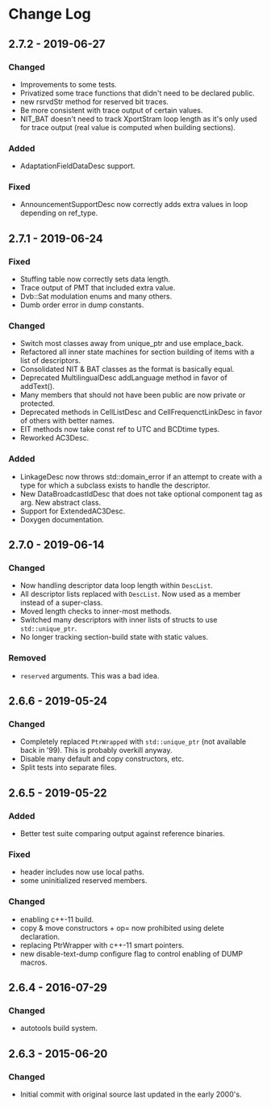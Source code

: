 # Change Log

## 2.7.2 - 2019-06-27
### Changed
* Improvements to some tests.
* Privatized some trace functions that didn't need to be declared
  public.
* new rsrvdStr method for reserved bit traces.
* Be more consistent with trace output of certain values.
* NIT_BAT doesn't need to track XportStram loop length as it's only
  used for trace output (real value is computed when building
  sections).

### Added
* AdaptationFieldDataDesc support.

### Fixed
* AnnouncementSupportDesc now correctly adds extra values in loop
  depending on ref_type.


## 2.7.1 - 2019-06-24
### Fixed
* Stuffing table now correctly sets data length.
* Trace output of PMT that included extra value.
* Dvb::Sat modulation enums and many others.
* Dumb order error in dump constants.

### Changed
* Switch most classes away from unique_ptr and use emplace_back.
* Refactored all inner state machines for section building of items
  with a list of descriptors.
* Consolidated NIT & BAT classes as the format is basically equal.
* Deprecated MultilingualDesc addLanguage method in favor of
  addText().
* Many members that should not have been public are now private or
  protected.
* Deprecated methods in CellListDesc and CellFrequenctLinkDesc in
  favor of others with better names.
* EIT methods now take const ref to UTC and BCDtime types.
* Reworked AC3Desc.

### Added
* LinkageDesc now throws std::domain_error if an attempt to create
  with a type for which a subclass exists to handle the descriptor.
* New DataBroadcastIdDesc that does not take optional component tag as
  arg. New abstract class.
* Support for ExtendedAC3Desc.
* Doxygen documentation.

## 2.7.0 - 2019-06-14
### Changed
* Now handling descriptor data loop length within `DescList`.
* All descriptor lists replaced with `DescList`. Now used as a member
  instead of a super-class.
* Moved length checks to inner-most methods.
* Switched many descriptors with inner lists of structs to use
  `std::unique_ptr`.
* No longer tracking section-build state with static values.

### Removed
* `reserved` arguments. This was a bad idea.

## 2.6.6 - 2019-05-24
### Changed
* Completely replaced `PtrWrapped` with `std::unique_ptr` (not available
  back in '99). This is probably overkill anyway.
* Disable many default and copy constructors, etc.
* Split tests into separate files.

## 2.6.5 - 2019-05-22
### Added
* Better test suite comparing output against reference binaries.

### Fixed
* header includes now use local paths.
* some uninitialized reserved members.

### Changed
* enabling c++-11 build.
* copy & move constructors + op= now prohibited using delete declaration.
* replacing PtrWrapper with c++-11 smart pointers.
* new disable-text-dump configure flag to control enabling of DUMP macros.

## 2.6.4 - 2016-07-29
### Changed
* autotools build system.

## 2.6.3 - 2015-06-20
### Changed
* Initial commit with original source last updated in the early
  2000's.
